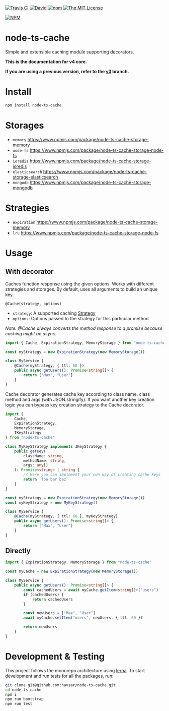 [![Travis CI](https://img.shields.io/travis/havsar/node-ts-cache.svg)](https://travis-ci.org/havsar/node-ts-cache)
[![David](https://img.shields.io/david/havsar/node-ts-cache.svg)](https://david-dm.org/havsar/node-ts-cache)
[![npm](https://img.shields.io/npm/v/node-ts-cache.svg)](https://www.npmjs.org/package/node-ts-cache)
[![The MIT License](https://img.shields.io/npm/l/node-ts-cache.svg)](http://opensource.org/licenses/MIT)

[![NPM](https://nodei.co/npm/node-ts-cache.png?downloads=true&downloadRank=true&stars=true)](https://nodei.co/npm/node-ts-cache/)

# node-ts-cache

Simple and extensible caching module supporting decorators.

**This is the documentation for v4 core.**

**If you are using a previous version, refer to the [v3](https://github.com/havsar/node-ts-cache/tree/v3) branch.**

# Install

```bash
npm install node-ts-cache
```

# Storages

-   `memory` https://www.npmjs.com/package/node-ts-cache-storage-memory
-   `node-fs` https://www.npmjs.com/package/node-ts-cache-storage-node-fs
-   `ioredis` https://www.npmjs.com/package/node-ts-cache-storage-ioredis
-   `elasticsearch` https://www.npmjs.com/package/node-ts-cache-storage-elasticsearch
-   `mongodb` https://www.npmjs.com/package/node-ts-cache-storage-mongodb

# Strategies

-   `expiration` https://www.npmjs.com/package/node-ts-cache-storage-memory
-   `lru` https://www.npmjs.com/package/node-ts-cache-storage-node-fs

# Usage

## With decorator

Caches function response using the given options.
Works with different strategies and storages.
By default, uses all arguments to build an unique key.

`@Cache(strategy, options)`

-   `strategy`: A supported caching [Strategy](#Strategies)
-   `options`: Options passed to the strategy for this particular method

_Note: @Cache always converts the method response to a promise because caching might be async._

```ts
import { Cache, ExpirationStrategy, MemoryStorage } from "node-ts-cache"

const myStrategy = new ExpirationStrategy(new MemoryStorage())

class MyService {
    @Cache(myStrategy, { ttl: 60 })
    public async getUsers(): Promise<string[]> {
        return ["Max", "User"]
    }
}
```

Cache decorator generates cache key according to class name, class method and args (with JSON.stringify).
If you want another key creation logic you can bypass key creation strategy to the Cache decorator.

```ts
import {
    Cache,
    ExpirationStrategy,
    MemoryStorage,
    IKeyStrategy
} from "node-ts-cache"

class MyKeyStrategy implements IKeyStrategy {
    public getKey(
        className: string,
        methodName: string,
        args: any[]
    ): Promise<string> | string {
        // Here you can implement your own way of creating cache keys
        return `foo bar baz`
    }
}

const myStrategy = new ExpirationStrategy(new MemoryStorage())
const myKeyStrategy = new MyKeyStrategy()

class MyService {
    @Cache(myStrategy, { ttl: 60 }, myKeyStrategy)
    public async getUsers(): Promise<string[]> {
        return ["Max", "User"]
    }
}
```

## Directly

```ts
import { ExpirationStrategy, MemoryStorage } from "node-ts-cache"

const myCache = new ExpirationStrategy(new MemoryStorage())

class MyService {
    public async getUsers(): Promise<string[]> {
        const cachedUsers = await myCache.getItem<string[]>("users")
        if (cachedUsers) {
            return cachedUsers
        }

        const newUsers = ["Max", "User"]
        await myCache.setItem("users", newUsers, { ttl: 60 })

        return newUsers
    }
}
```

# Development & Testing

This project follows the monorepo architecture using [lerna](https://github.com/lerna/lerna).
To start development and run tests for all the packages, run:

```bash
git clone git@github.com:havsar/node-ts-cache.git
cd node-ts-cache
npm i
npm run bootstrap
npm run test
```
